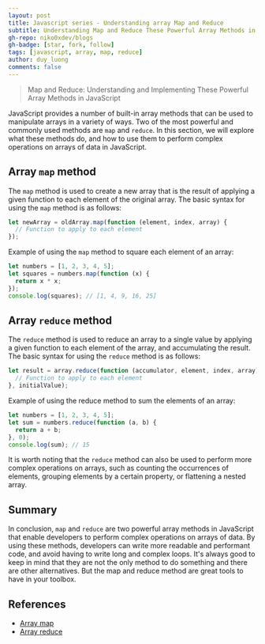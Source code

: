 ```yaml
---
layout: post
title: Javascript series - Understanding array Map and Reduce
subtitle: Understanding Map and Reduce These Powerful Array Methods in JavaScript
gh-repo: niko0xdev/blogs
gh-badge: [star, fork, follow]
tags: [javascript, array, map, reduce]
author: duy_luong
comments: false
---
```


> Map and Reduce: Understanding and Implementing These Powerful Array Methods in JavaScript

JavaScript provides a number of built-in array methods that can be used to manipulate arrays in a variety of ways. Two of the most powerful and commonly used methods are `map` and `reduce`. In this section, we will explore what these methods do, and how to use them to perform complex operations on arrays of data in JavaScript.

## Array `map` method

The `map` method is used to create a new array that is the result of applying a given function to each element of the original array. The basic syntax for using the `map` method is as follows:

```javascript
let newArray = oldArray.map(function (element, index, array) {
  // Function to apply to each element
});
```

Example of using the `map` method to square each element of an array:

```javascript
let numbers = [1, 2, 3, 4, 5];
let squares = numbers.map(function (x) {
  return x * x;
});
console.log(squares); // [1, 4, 9, 16, 25]
```

## Array `reduce` method

The `reduce` method is used to reduce an array to a single value by applying a given function to each element of the array, and accumulating the result. The basic syntax for using the `reduce` method is as follows:

```javascript
let result = array.reduce(function (accumulator, element, index, array) {
  // Function to apply to each element
}, initialValue);
```

Example of using the reduce method to sum the elements of an array:

```javascript
let numbers = [1, 2, 3, 4, 5];
let sum = numbers.reduce(function (a, b) {
  return a + b;
}, 0);
console.log(sum); // 15
```

It is worth noting that the `reduce` method can also be used to perform more complex operations on arrays, such as counting the occurrences of elements, grouping elements by a certain property, or flattening a nested array.

## Summary

In conclusion, `map` and `reduce` are two powerful array methods in JavaScript that enable developers to perform complex operations on arrays of data. By using these methods, developers can write more readable and performant code, and avoid having to write long and complex loops. It's always good to keep in mind that they are not the only method to do something and there are other alternatives. But the map and reduce method are great tools to have in your toolbox.

## References
- [Array map](https://developer.mozilla.org/en-US/docs/Web/JavaScript/Reference/Global_Objects/Array/map)
- [Array reduce](https://developer.mozilla.org/en-US/docs/Web/JavaScript/Reference/Global_Objects/Array/reduce)